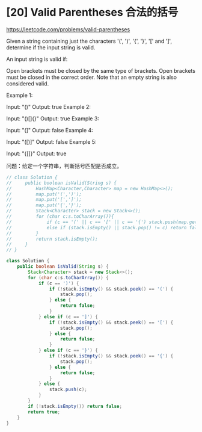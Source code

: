 # [20] Valid Parentheses 合法的括号
https://leetcode.com/problems/valid-parentheses

Given a string containing just the characters '(', ')', '{', '}', '[' and ']', determine if the input string is valid.

An input string is valid if:

Open brackets must be closed by the same type of brackets.
Open brackets must be closed in the correct order.
Note that an empty string is also considered valid.

Example 1:

Input: "()"
Output: true
Example 2:

Input: "()[]{}"
Output: true
Example 3:

Input: "(]"
Output: false
Example 4:

Input: "([)]"
Output: false
Example 5:

Input: "{[]}"
Output: true

问题：给定一个字符串，判断括号匹配是否成立。

```java
// class Solution {
//     public boolean isValid(String s) {
//         HashMap<Character,Character> map = new HashMap<>();
//         map.put('(',')');
//         map.put('[',']');
//         map.put('{','}');
//         Stack<Character> stack = new Stack<>();
//         for (char c:s.toCharArray()){
//             if (c == '(' || c == '[' || c == '{') stack.push(map.get(c));
//             else if (stack.isEmpty() || stack.pop() != c) return false;
//         }    
//         return stack.isEmpty();
//     }
// }

class Solution {
    public boolean isValid(String s) {
        Stack<Character> stack = new Stack<>();
        for (char c:s.toCharArray()) {
            if (c == ')') {
                if (!stack.isEmpty() && stack.peek() == '(') {
                    stack.pop();
                } else {
                    return false;
                }
            } else if (c == ']') {
                if (!stack.isEmpty() && stack.peek() == '[') {
                    stack.pop();
                } else {
                    return false;
                }
            } else if (c == '}') {
                if (!stack.isEmpty() && stack.peek() == '{') {
                    stack.pop();
                } else {
                    return false;
                }
            } else {
                stack.push(c);
            }
        }
        if (!stack.isEmpty()) return false;
        return true;
    }
}
```